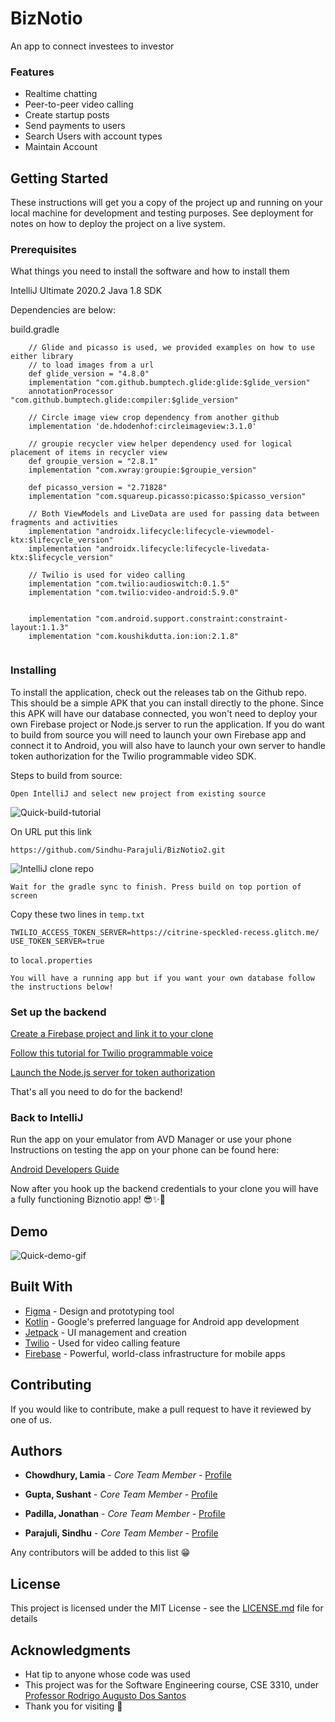 # BizNotio
An app to connect investees to investor

### Features
* Realtime chatting 
* Peer-to-peer video calling
* Create startup posts
* Send payments to users
* Search Users with account types
* Maintain Account


## Getting Started


These instructions will get you a copy of the project up and running on your local machine for development and testing purposes. See deployment for notes on how to deploy the project on a live system.

### Prerequisites

What things you need to install the software and how to install them

IntelliJ Ultimate 2020.2
Java 1.8 SDK

Dependencies are below:

build.gradle
```
    // Glide and picasso is used, we provided examples on how to use either library
    // to load images from a url
    def glide_version = "4.8.0"
    implementation "com.github.bumptech.glide:glide:$glide_version"
    annotationProcessor "com.github.bumptech.glide:compiler:$glide_version"

    // Circle image view crop dependency from another github
    implementation 'de.hdodenhof:circleimageview:3.1.0'

    // groupie recycler view helper dependency used for logical placement of items in recycler view
    def groupie_version = "2.8.1"
    implementation "com.xwray:groupie:$groupie_version"

    def picasso_version = "2.71828"
    implementation "com.squareup.picasso:picasso:$picasso_version"

    // Both ViewModels and LiveData are used for passing data between fragments and activities
    implementation "androidx.lifecycle:lifecycle-viewmodel-ktx:$lifecycle_version"
    implementation "androidx.lifecycle:lifecycle-livedata-ktx:$lifecycle_version"

    // Twilio is used for video calling
    implementation "com.twilio:audioswitch:0.1.5"
    implementation "com.twilio:video-android:5.9.0"


    implementation "com.android.support.constraint:constraint-layout:1.1.3"
    implementation "com.koushikdutta.ion:ion:2.1.8"
    
```

### Installing

To install the application, check out the releases tab on the Github repo. This should be a simple APK 
that you can install directly to the phone. Since this APK will have our database connected, you won't 
need to deploy your own Firebase project or Node.js server to run the application. If you do want 
to build from source you will need to launch your own Firebase app and connect it to Android, you will
also have to launch your own server to handle token authorization for the Twilio programmable video SDK.


Steps to build from source:
```
Open IntelliJ and select new project from existing source 
```

![Quick-build-tutorial](source_biznotio_build_tutorial.gif)

On URL put this link
```
https://github.com/Sindhu-Parajuli/BizNotio2.git
```
![IntelliJ clone repo](https://i.ibb.co/ScYQhk2/image.png)

```
Wait for the gradle sync to finish. Press build on top portion of screen
```
Copy these two lines in `temp.txt`
```
TWILIO_ACCESS_TOKEN_SERVER=https://citrine-speckled-recess.glitch.me/
USE_TOKEN_SERVER=true
```
to `local.properties`

```
You will have a running app but if you want your own database follow the instructions below! 
```

### Set up the backend
[Create a Firebase project and link it to your clone](https://firebase.google.com/docs/android/setup)

[Follow this tutorial for Twilio programmable voice](https://github.com/twilio/video-quickstart-android)

[Launch the Node.js server for token authorization](https://github.com/TwilioDevEd/video-access-token-server-node)

That's all you need to do for the backend! 

### Back to IntelliJ
Run the app on your emulator from AVD Manager or use your phone
Instructions on testing the app on your phone can be found here:

[Android Developers Guide](https://developer.android.com/studio/run/device)


Now after you hook up the backend credentials to your clone
you will have a fully functioning Biznotio app! 😎✨🎉

## Demo
![Quick-demo-gif](source.gif)

## Built With

* [Figma](http://www.figma.com/) - Design and prototyping tool 
* [Kotlin](https://kotlinlang.org/) - Google's preferred language for Android app development
* [Jetpack](https://developer.android.com/jetpack/) - UI management and creation
* [Twilio](https://www.twilio.com/docs/video/) - Used for video calling feature
* [Firebase](https://firebase.google.com/) - Powerful, world-class infrastructure for mobile apps


## Contributing

If you would like to contribute, make a pull request to have it reviewed by one of us.

## Authors

* **Chowdhury, Lamia** - *Core Team Member* - [Profile](https://github.com/Lamiachowdhury)

* **Gupta, Sushant** - *Core Team Member* - [Profile](https://github.com/sushantcode)

* **Padilla, Jonathan** - *Core Team Member* - [Profile](https://github.com/jonathanpv)

* **Parajuli, Sindhu** - *Core Team Member* - [Profile](https://github.com/Sindhu-Parajuli)

Any contributors will be added to this list 😁

## License

This project is licensed under the MIT License - see the [LICENSE.md](LICENSE.md) file for details

## Acknowledgments

* Hat tip to anyone whose code was used
* This project was for the Software Engineering course, CSE 3310, under [Professor Rodrigo Augusto Dos Santos](https://mentis.uta.edu/explore/profile/rodrigo-augusto-silva-dos-santos) 
* Thank you for visiting 🎉
